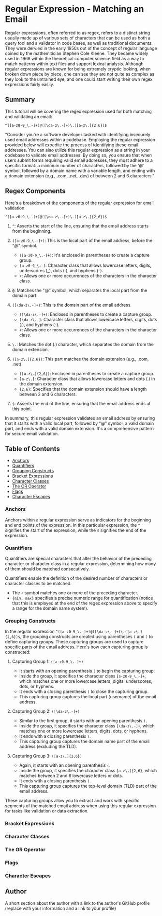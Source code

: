 # Regular Expression - Matching an Email

Regular expressions, often referred to as regex, refers to a distinct string usually made up of various sets of characters that can be used as both a query tool and a validator in code bases, as well as traditional documents. They were dervied in the early 1950s out of the concept of regular language coined by the mathemitician Stephen Cole Kleene. They became widely used in 1968 within the theoretical computer science field as a way to match patterns within text files and support lexical analysis. Although regular expressions are known for being extremely cryptic looking, when broken down piece by piece, one can see they are not quite as complex as they look to the untrained eye, and one could start writing their own regex expressions fairly easily.

## Summary

This tutorial will be covering the regex expression used for both matching and validating an email:

`^([a-z0-9_\.-]+)@([\da-z\.-]+)\.([a-z\.]{2,6})$`

"Consider you're a software developer tasked with identifying insecurely used email addresses within a codebase. Employing the regular expression provided below will expedite the process of identifying these email addresses. You can also utilize this regular expression as a string in your codebase to validate email addresses. By doing so, you ensure that when users submit forms requiring valid email addresses, they must adhere to a specific format: a minimum number of characters, followed by the '@' symbol, followed by a domain name with a variable length, and ending with a domain extension (e.g., .com, .net, .dev) of between 2 and 6 characters."

## Regex Components

Here's a breakdown of the components of the regular expression for email validation:

```regex
^([a-z0-9_\.-]+)@([\da-z\.-]+)\.([a-z\.]{2,6})$
```

1. `^`: Asserts the start of the line, ensuring that the email address starts from the beginning.

2. `([a-z0-9_\.-]+)`: This is the local part of the email address, before the "@" symbol.
   - `([a-z0-9_\.-]+)`: It's enclosed in parentheses to create a capture group.
   - `[a-z0-9_\.-]`: Character class that allows lowercase letters, digits, underscores (_), dots (.), and hyphens (-).
   - `+`: Allows one or more occurrences of the characters in the character class.

3. `@`: Matches the "@" symbol, which separates the local part from the domain part.

4. `([\da-z\.-]+)`: This is the domain part of the email address.
   - `([\da-z\.-]+)`: Enclosed in parentheses to create a capture group.
   - `[\da-z\.-]`: Character class that allows lowercase letters, digits, dots (.), and hyphens (-).
   - `+`: Allows one or more occurrences of the characters in the character class.

5. `\.`: Matches the dot (.) character, which separates the domain from the domain extension.

6. `([a-z\.]{2,6})`: This part matches the domain extension (e.g., .com, .net).
   - `([a-z\.]{2,6})`: Enclosed in parentheses to create a capture group.
   - `[a-z\.]`: Character class that allows lowercase letters and dots (.) in the domain extension.
   - `{2,6}`: Specifies that the domain extension should have a length between 2 and 6 characters.

7. `$`: Asserts the end of the line, ensuring that the email address ends at this point.

In summary, this regular expression validates an email address by ensuring that it starts with a valid local part, followed by "@" symbol, a valid domain part, and ends with a valid domain extension. It's a comprehensive pattern for secure email validation.

## Table of Contents

- [Anchors](#anchors)
- [Quantifiers](#quantifiers)
- [Grouping Constructs](#grouping-constructs)
- [Bracket Expressions](#bracket-expressions)
- [Character Classes](#character-classes)
- [The OR Operator](#the-or-operator)
- [Flags](#flags)
- [Character Escapes](#character-escapes)


### Anchors

Anchors within a regular expression serve as indicators for the beginning and end points of the expression. In this particular expression, the `^` signifies the start of the expression, while the `$` signifies the end of the expression.

### Quantifiers

Quantifiers are special characters that alter the behavior of the preceding character or character class in a regular expression, determining how many of them should be matched consecutively.

Quantifiers enable the definition of the desired number of characters or character classes to be matched:

- The `+` symbol matches one or more of the preceding character.
- `{min, max}` specifies a precise numeric range for quantification (notice that this is employed at the end of the regex expression above to specify a range for the domain name system).

### Grouping Constructs
In the regular expression `^([a-z0-9_\.-]+)@([\da-z\.-]+)\.([a-z\.]{2,6})$`, the grouping constructs are created using parentheses `(` and `)` to define capturing groups. These capturing groups are used to capture specific parts of the email address. Here's how each capturing group is constructed:

1. Capturing Group 1: `([a-z0-9_\.-]+)`
   - It starts with an opening parenthesis `(` to begin the capturing group.
   - Inside the group, it specifies the character class `[a-z0-9_\.-]+`, which matches one or more lowercase letters, digits, underscores, dots, or hyphens.
   - It ends with a closing parenthesis `)` to close the capturing group.
   - This capturing group captures the local part (username) of the email address.

2. Capturing Group 2: `([\da-z\.-]+)`
   - Similar to the first group, it starts with an opening parenthesis `(`.
   - Inside the group, it specifies the character class `[\da-z\.-]+`, which matches one or more lowercase letters, digits, dots, or hyphens.
   - It ends with a closing parenthesis `)`.
   - This capturing group captures the domain name part of the email address (excluding the TLD).

3. Capturing Group 3: `([a-z\.]{2,6})`
   - Again, it starts with an opening parenthesis `(`.
   - Inside the group, it specifies the character class `[a-z\.]{2,6}`, which matches between 2 and 6 lowercase letters or dots.
   - It ends with a closing parenthesis `)`.
   - This capturing group captures the top-level domain (TLD) part of the email address.

These capturing groups allow you to extract and work with specific segments of the matched email address when using this regular expression for tasks like validation or data extraction.

### Bracket Expressions

### Character Classes

### The OR Operator

### Flags

### Character Escapes

## Author

A short section about the author with a link to the author's GitHub profile (replace with your information and a link to your profile)

